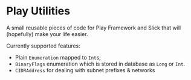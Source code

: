Play Utilities
==============

A small reusable pieces of code for Play Framework and Slick that will (hopefully) make your life easier.

Currently supported features:

* Plain `Enumeration` mapped to `Int`s;
* `BinaryFlags` enumeration which is stored in database as `Long` or `Int`.
* `CIDRAddress` for dealing with subnet prefixes & networks